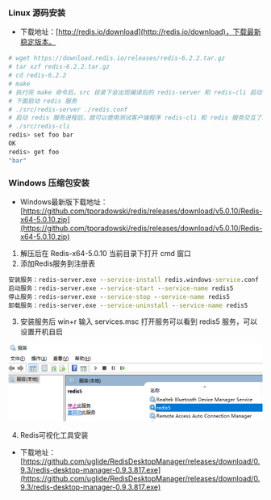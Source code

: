 ### Linux 源码安装
- 下载地址：[http://redis.io/download](http://redis.io/download)，下载最新稳定版本。
```sh
# wget https://download.redis.io/releases/redis-6.2.2.tar.gz
# tar xzf redis-6.2.2.tar.gz
# cd redis-6.2.2
# make
# 执行完 make 命令后，src 目录下会出现编译后的 redis-server 和 redis-cli 启动程序
# 下面启动 redis 服务
# ./src/redis-server ./redis.conf
# 启动 redis 服务进程后，就可以使用测试客户端程序 redis-cli 和 redis 服务交互了。 比如：
# ./src/redis-cli
redis> set foo bar
OK
redis> get foo
"bar"
```

### Windows 压缩包安装
- Windows最新版下载地址：[https://github.com/tporadowski/redis/releases/download/v5.0.10/Redis-x64-5.0.10.zip](https://github.com/tporadowski/redis/releases/download/v5.0.10/Redis-x64-5.0.10.zip)
1. 解压后在 Redis-x64-5.0.10 当前目录下打开 cmd 窗口
2. 添加Redis服务到注册表

```bat
安装服务：redis-server.exe --service-install redis.windows-service.conf --service-name redis5 --loglevel verbose
启动服务：redis-server.exe --service-start --service-name redis5
停止服务：redis-server.exe --service-stop --service-name redis5
卸载服务：redis-server.exe --service-uninstall --service-name redis5
```

3. 安装服务后 win+r 输入 services.msc 打开服务可以看到 redis5 服务，可以设置开机自启

![redis5](imgs/redis5.png)

4. Redis可视化工具安装
- 下载地址：[https://github.com/uglide/RedisDesktopManager/releases/download/0.9.3/redis-desktop-manager-0.9.3.817.exe](https://github.com/uglide/RedisDesktopManager/releases/download/0.9.3/redis-desktop-manager-0.9.3.817.exe)
